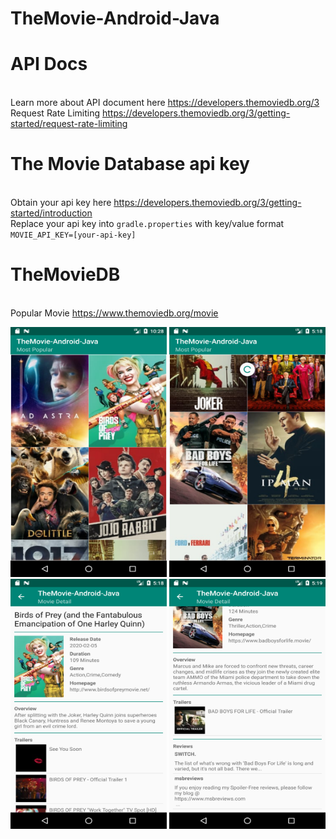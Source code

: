 # TheMovie-Android-Java

# API Docs
<br>Learn more about API document here https://developers.themoviedb.org/3
<br>Request Rate Limiting https://developers.themoviedb.org/3/getting-started/request-rate-limiting

# The Movie Database api key
<br>Obtain your api key here https://developers.themoviedb.org/3/getting-started/introduction
<br>Replace your api key into `gradle.properties` with key/value format `MOVIE_API_KEY=[your-api-key]`
# TheMovieDB 
<br> Popular Movie https://www.themoviedb.org/movie

<p float="left">
<img src="https://github.com/AndryKot/TheMovie-Android-Java/blob/master/Screenshot_1581409704.png" alt="Details" width="250dp" height="400dp">          
<img src="https://github.com/AndryKot/TheMovie-Android-Java/blob/master/Screenshot_1581434331.png" alt="Details" width="250dp" height="400dp">      
<img src="https://github.com/AndryKot/TheMovie-Android-Java/blob/master/Screenshot_1581434308.png" alt="Details" width="250dp" height="400dp">        
<img src="https://github.com/AndryKot/TheMovie-Android-Java/blob/master/Screenshot_1581434347.png" alt="Details" width="250dp" height="400dp"> 
</p>
